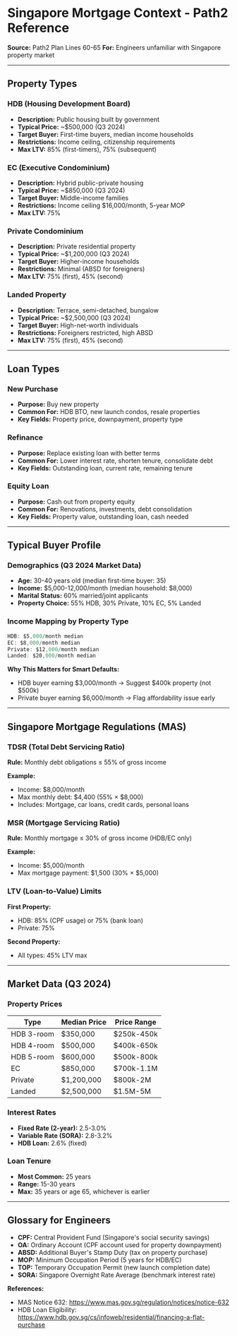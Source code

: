 # Singapore Mortgage Context - Path2 Reference

**Source:** Path2 Plan Lines 60-65
**For:** Engineers unfamiliar with Singapore property market

---

## Property Types

### HDB (Housing Development Board)
- **Description:** Public housing built by government
- **Typical Price:** ~$500,000 (Q3 2024)
- **Target Buyer:** First-time buyers, median income households
- **Restrictions:** Income ceiling, citizenship requirements
- **Max LTV:** 85% (first-timers), 75% (subsequent)

### EC (Executive Condominium)
- **Description:** Hybrid public-private housing
- **Typical Price:** ~$850,000 (Q3 2024)
- **Target Buyer:** Middle-income families
- **Restrictions:** Income ceiling $16,000/month, 5-year MOP
- **Max LTV:** 75%

### Private Condominium
- **Description:** Private residential property
- **Typical Price:** ~$1,200,000 (Q3 2024)
- **Target Buyer:** Higher-income households
- **Restrictions:** Minimal (ABSD for foreigners)
- **Max LTV:** 75% (first), 45% (second)

### Landed Property
- **Description:** Terrace, semi-detached, bungalow
- **Typical Price:** ~$2,500,000 (Q3 2024)
- **Target Buyer:** High-net-worth individuals
- **Restrictions:** Foreigners restricted, high ABSD
- **Max LTV:** 75% (first), 45% (second)

---

## Loan Types

### New Purchase
- **Purpose:** Buy new property
- **Common For:** HDB BTO, new launch condos, resale properties
- **Key Fields:** Property price, downpayment, property type

### Refinance
- **Purpose:** Replace existing loan with better terms
- **Common For:** Lower interest rate, shorten tenure, consolidate debt
- **Key Fields:** Outstanding loan, current rate, remaining tenure

### Equity Loan
- **Purpose:** Cash out from property equity
- **Common For:** Renovations, investments, debt consolidation
- **Key Fields:** Property value, outstanding loan, cash needed

---

## Typical Buyer Profile

### Demographics (Q3 2024 Market Data)
- **Age:** 30-40 years old (median first-time buyer: 35)
- **Income:** $5,000-12,000/month (median household: $8,000)
- **Marital Status:** 60% married/joint applicants
- **Property Choice:** 55% HDB, 30% Private, 10% EC, 5% Landed

### Income Mapping by Property Type
```typescript
HDB: $5,000/month median
EC: $8,000/month median
Private: $12,000/month median
Landed: $20,000/month median
```

**Why This Matters for Smart Defaults:**
- HDB buyer earning $3,000/month → Suggest $400k property (not $500k)
- Private buyer earning $6,000/month → Flag affordability issue early

---

## Singapore Mortgage Regulations (MAS)

### TDSR (Total Debt Servicing Ratio)
**Rule:** Monthly debt obligations ≤ 55% of gross income

**Example:**
- Income: $8,000/month
- Max monthly debt: $4,400 (55% × $8,000)
- Includes: Mortgage, car loans, credit cards, personal loans

### MSR (Mortgage Servicing Ratio)
**Rule:** Monthly mortgage ≤ 30% of gross income (HDB/EC only)

**Example:**
- Income: $5,000/month
- Max mortgage payment: $1,500 (30% × $5,000)

### LTV (Loan-to-Value) Limits
**First Property:**
- HDB: 85% (CPF usage) or 75% (bank loan)
- Private: 75%

**Second Property:**
- All types: 45% LTV max

---

## Market Data (Q3 2024)

### Property Prices
| Type | Median Price | Price Range |
|------|--------------|-------------|
| HDB 3-room | $350,000 | $250k-450k |
| HDB 4-room | $500,000 | $400k-650k |
| HDB 5-room | $600,000 | $500k-800k |
| EC | $850,000 | $700k-1.1M |
| Private | $1,200,000 | $800k-2M |
| Landed | $2,500,000 | $1.5M-5M |

### Interest Rates
- **Fixed Rate (2-year):** 2.5-3.0%
- **Variable Rate (SORA):** 2.8-3.2%
- **HDB Loan:** 2.6% (fixed)

### Loan Tenure
- **Most Common:** 25 years
- **Range:** 15-30 years
- **Max:** 35 years or age 65, whichever is earlier

---

## Glossary for Engineers

- **CPF:** Central Provident Fund (Singapore's social security savings)
- **OA:** Ordinary Account (CPF account used for property downpayment)
- **ABSD:** Additional Buyer's Stamp Duty (tax on property purchase)
- **MOP:** Minimum Occupation Period (5 years for HDB/EC)
- **TOP:** Temporary Occupation Permit (new launch completion date)
- **SORA:** Singapore Overnight Rate Average (benchmark interest rate)

**References:**
- MAS Notice 632: https://www.mas.gov.sg/regulation/notices/notice-632
- HDB Loan Eligibility: https://www.hdb.gov.sg/cs/infoweb/residential/financing-a-flat-purchase
